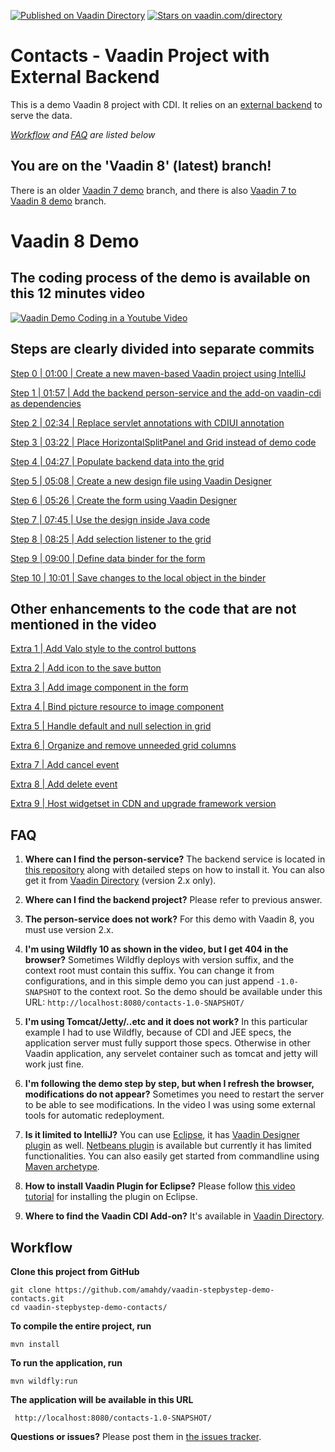 [![Published on Vaadin  Directory](https://img.shields.io/badge/Vaadin%20Directory-published-00b4f0.svg)](https://vaadin.com/directory/component/localtime-add-on)
[![Stars on vaadin.com/directory](https://img.shields.io/vaadin-directory/star/localtime-add-on.svg)](https://vaadin.com/directory/component/localtime-add-on)

Contacts - Vaadin Project with External Backend
=

This is a demo Vaadin 8 project with CDI. It relies on an [external backend](https://github.com/amahdy/person-service) to serve the data.

*[Workflow](#workflow) and [FAQ](#faq) are listed below*

You are on the 'Vaadin 8' (latest) branch!
-

There is an older [Vaadin 7 demo](https://github.com/amahdy/vaadin-stepbystep-demo-contacts/tree/vaadin7) branch,
and there is also [Vaadin 7 to Vaadin 8 demo](https://github.com/amahdy/vaadin-stepbystep-demo-contacts/tree/vaadin7-to-vaadin8) branch.

Vaadin 8 Demo
=

The coding process of the demo is available on this 12 minutes video
-

[![Vaadin Demo Coding in a Youtube Video](http://img.youtube.com/vi/Lwhg3NrOLVA/0.jpg)](https://www.youtube.com/watch?v=Lwhg3NrOLVA)

Steps are clearly divided into separate commits
-

[Step 0 | 01:00 | Create a new maven-based Vaadin project using IntelliJ](https://github.com/amahdy/vaadin-stepbystep-demo-contacts/commit/f767c14e6a88262eee2403c5ee1ff78c7ecb5d8b)

[Step 1 | 01:57 | Add the backend person-service and the add-on vaadin-cdi as dependencies](https://github.com/amahdy/vaadin-stepbystep-demo-contacts/commit/86f4376c79bb15d63b7fc8931c586144aa67166b)

[Step 2 | 02:34 | Replace servlet annotations with CDIUI annotation](https://github.com/amahdy/vaadin-stepbystep-demo-contacts/commit/f6e91424438dd03dd9c89b1dd56f71e7683f10d3)

[Step 3 | 03:22 | Place HorizontalSplitPanel and Grid instead of demo code](https://github.com/amahdy/vaadin-stepbystep-demo-contacts/commit/c680896296910c70be087bb06bec88c2cc10241c)

[Step 4 | 04:27 | Populate backend data into the grid](https://github.com/amahdy/vaadin-stepbystep-demo-contacts/commit/6a40fe37d03dedf34eb0ea5ad001f35f56e7cd40)

[Step 5 | 05:08 | Create a new design file using Vaadin Designer](https://github.com/amahdy/vaadin-stepbystep-demo-contacts/commit/df19c716d0ca6e5a311e2f04fcd8b903c8643f2f)

[Step 6 | 05:26 | Create the form using Vaadin Designer](https://github.com/amahdy/vaadin-stepbystep-demo-contacts/commit/b1a0537f1ff311db54e26874d5fb6abebd3b998c)

[Step 7 | 07:45 | Use the design inside Java code](https://github.com/amahdy/vaadin-stepbystep-demo-contacts/commit/4306a341b597c709c97f41939dea614031cfac80)

[Step 8 | 08:25 | Add selection listener to the grid](https://github.com/amahdy/vaadin-stepbystep-demo-contacts/commit/15432ac3b47514055974d7f58e4416a1d0beb37d)

[Step 9 | 09:00 | Define data binder for the form](https://github.com/amahdy/vaadin-stepbystep-demo-contacts/commit/d497b2680d9aef835a6c3c54d7dcae5769ff7d31)

[Step 10 | 10:01 | Save changes to the local object in the binder](https://github.com/amahdy/vaadin-stepbystep-demo-contacts/commit/e658130c014ca04ab49f980fdf39e81718fb7a41)

Other enhancements to the code that are not mentioned in the video
-

[Extra 1 | Add Valo style to the control buttons](https://github.com/amahdy/vaadin-stepbystep-demo-contacts/commit/fdfc29ae65f443b257012ced4ad681426f0afd6a)

[Extra 2 | Add icon to the save button](https://github.com/amahdy/vaadin-stepbystep-demo-contacts/commit/0abe754541f2abfccd3365bb447b4423f7b6e547)

[Extra 3 | Add image component in the form](https://github.com/amahdy/vaadin-stepbystep-demo-contacts/commit/15c70cfbcdd9b54031f22c6e6c7a3a9bcca8405c)

[Extra 4 | Bind picture resource to image component](https://github.com/amahdy/vaadin-stepbystep-demo-contacts/commit/f9308f428f7db5c60ca3556145126b89adb70a6b)

[Extra 5 | Handle default and null selection in grid](https://github.com/amahdy/vaadin-stepbystep-demo-contacts/commit/27a5318a15cd62def369bd70075bb33c36277fd4)

[Extra 6 | Organize and remove unneeded grid columns](https://github.com/amahdy/vaadin-stepbystep-demo-contacts/commit/5aa3539ffb801fb76ae97d97fce1055bbb192bac)

[Extra 7 | Add cancel event](https://github.com/amahdy/vaadin-stepbystep-demo-contacts/commit/f3d83044bd7ad69aed9d6d21d822eb87b494cdd5)

[Extra 8 | Add delete event](https://github.com/amahdy/vaadin-stepbystep-demo-contacts/commit/073cf84d95ce34d9d9a7a13328ecaf05b25ad2ed)

[Extra 9 | Host widgetset in CDN and upgrade framework version](https://github.com/amahdy/vaadin-stepbystep-demo-contacts/commit/54e49bb711830128ad717f1beef6df3a3cbd44f9)

FAQ
-

1. **Where can I find the person-service?**
The backend service is located in [this repository](https://github.com/amahdy/person-service/tree/1.2) along with detailed steps on how to install it.
You can also get it from [Vaadin Directory](https://vaadin.com/directory#!addon/demo-person-service) (version 2.x only).

1. **Where can I find the backend project?**
Please refer to previous answer.

1. **The person-service does not work?**
For this demo with  Vaadin 8, you must use version 2.x.

1. **I'm using Wildfly 10 as shown in the video, but I get 404 in the browser?** Sometimes Wildfly deploys with version suffix, and the context root must contain this suffix. You can change it from configurations, and in this simple demo you can just append `-1.0-SNAPSHOT` to the context root. So the demo should be available under this URL: `http://localhost:8080/contacts-1.0-SNAPSHOT/`

1. **I'm using Tomcat/Jetty/..etc and it does not work?** In this particular example I had to use Wildfly, because of CDI and JEE specs, the application server must fully support those specs. Otherwise in other Vaadin application, any servelet container such as tomcat and jetty will work just fine.

1. **I'm following the demo step by step, but when I refresh the browser, modifications do not appear?** Sometimes you need to restart the server to be able to see modifications. In the video I was using some external tools for automatic redeployment.

1. **Is it limited to IntelliJ?**
You can use [Eclipse](https://www.youtube.com/embed/k47CkTx9hUw?start=39&end=94&version=3), it has [Vaadin Designer plugin](https://vaadin.com/designer/get-started#eclipse) as well. [Netbeans plugin](http://plugins.netbeans.org/plugin/50531/vaadin-plug-in-for-netbeans) is available but currently it has limited functionalities.
You can also easily get started from commandline using [Maven archetype](https://vaadin.com/maven).

1. **How to install Vaadin Plugin for Eclipse?**
Please follow [this video tutorial](https://youtu.be/o93ofXBIkf8?t=36s) for installing the plugin on Eclipse.

1. **Where to find the Vaadin CDI Add-on?**
It's available in [Vaadin Directory](https://vaadin.com/directory#!addon/vaadin-cdi).

Workflow
-

**Clone this project from GitHub**

    git clone https://github.com/amahdy/vaadin-stepbystep-demo-contacts.git
    cd vaadin-stepbystep-demo-contacts/

**To compile the entire project, run**

    mvn install

**To run the application, run**

    mvn wildfly:run

**The application will be available in this URL**

     http://localhost:8080/contacts-1.0-SNAPSHOT/

**Questions or issues?**
Please post them in [the issues tracker](https://github.com/amahdy/vaadin-stepbystep-demo-contacts/issues).
